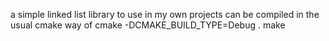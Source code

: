 a simple linked list library to use in my own projects
can be compiled in the usual cmake way of
cmake -DCMAKE_BUILD_TYPE=Debug .
make

